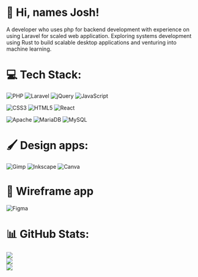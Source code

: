 # 👋 Hi, names Josh!
A developer who uses php for backend development with experience on using Laravel for scaled web application. Exploring systems development using Rust to build scalable desktop applications and venturing into machine learning.

# 💻 Tech Stack:

![PHP](https://img.shields.io/badge/php-%23777BB4.svg?style=for-the-badge&logo=php&logoColor=white) ![Laravel](https://img.shields.io/badge/laravel-%23FF2D20.svg?style=for-the-badge&logo=laravel&logoColor=white) ![jQuery](https://img.shields.io/badge/jquery-%230769AD.svg?style=for-the-badge&logo=jquery&logoColor=white) ![JavaScript](https://img.shields.io/badge/javascript-%23323330.svg?style=for-the-badge&logo=javascript&logoColor=%23F7DF1E)

![CSS3](https://img.shields.io/badge/css3-%231572B6.svg?style=for-the-badge&logo=css3&logoColor=white) ![HTML5](https://img.shields.io/badge/html5-%23E34F26.svg?style=for-the-badge&logo=html5&logoColor=white)  ![React](https://img.shields.io/badge/react-%2320232a.svg?style=for-the-badge&logo=react&logoColor=%2361DAFB) 



![Apache](https://img.shields.io/badge/apache-%23D42029.svg?style=for-the-badge&logo=apache&logoColor=white) ![MariaDB](https://img.shields.io/badge/MariaDB-003545?style=for-the-badge&logo=mariadb&logoColor=white) ![MySQL](https://img.shields.io/badge/mysql-4479A1.svg?style=for-the-badge&logo=mysql&logoColor=white)

# 🖌️ Design apps:
![Gimp](https://img.shields.io/badge/Gimp-657D8B?style=for-the-badge&logo=gimp&logoColor=FFFFFF) ![Inkscape](https://img.shields.io/badge/Inkscape-e0e0e0?style=for-the-badge&logo=inkscape&logoColor=080A13) ![Canva](https://img.shields.io/badge/Canva-%2300C4CC.svg?style=for-the-badge&logo=Canva&logoColor=white)

# 🏁 Wireframe app
![Figma](https://img.shields.io/badge/figma-%23F24E1E.svg?style=for-the-badge&logo=figma&logoColor=white)
        
# 📊 GitHub Stats:
![](https://github-readme-stats.vercel.app/api?username=Lomeda-Joshua&theme=dark&hide_border=false&include_all_commits=false&count_private=false)<br/>
![](https://github-readme-streak-stats.herokuapp.com/?user=Lomeda-Joshua&theme=dark&hide_border=false)<br/>
![](https://github-readme-stats.vercel.app/api/top-langs/?username=Lomeda-Joshua&theme=dark&hide_border=false&include_all_commits=false&count_private=false&layout=compact)


<!---
Lomeda-Joshua/Lomeda-Joshua is a ✨ special ✨ repository because its `README.md` (this file) appears on your GitHub profile.
You can click the Preview link to take a look at your changes.
--->
